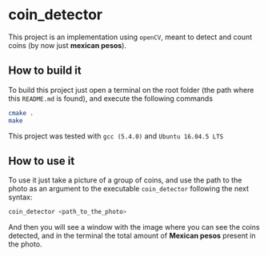# coin_detector
This project is an implementation using `openCV`, meant to detect and count coins (by now just **mexican pesos**).


## How to build it
To build this project just open a terminal on the root folder (the path where this `README.md` is found), and execute the following commands

```bash
cmake .
make
```

This project was tested with `gcc (5.4.0)` and `Ubuntu 16.04.5 LTS`

## How to use it
To use it just take a picture of a group of coins, and use the path to the photo as an argument to the executable `coin_detector` following the next syntax:

```bash
coin_detector <path_to_the_photo>
```

And then you will see a window with the image where you can see the coins detected, and in the terminal the total amount of **Mexican pesos** present in the photo.
